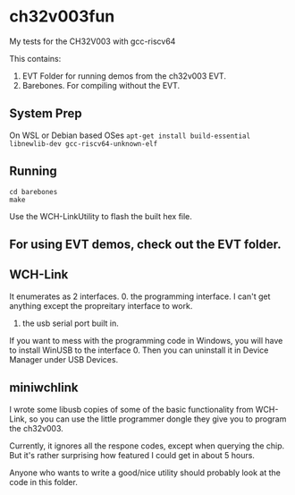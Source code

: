 # ch32v003fun

My tests for the CH32V003 with gcc-riscv64

This contains:
1. EVT Folder for running demos from the ch32v003 EVT.
2. Barebones. For compiling without the EVT.

## System Prep

On WSL or Debian based OSes `apt-get install build-essential libnewlib-dev gcc-riscv64-unknown-elf`

## Running

```
cd barebones
make
```
Use the WCH-LinkUtility to flash the built hex file.

## For using EVT demos, check out the EVT folder.

## WCH-Link

It enumerates as 2 interfaces.
0. the programming interface.  I can't get anything except the propreitary interface to work.
1. the usb serial port built in.

If you want to mess with the programming code in Windows, you will have to install WinUSB to the interface 0.  Then you can uninstall it in Device Manager under USB Devices.

## miniwchlink

I wrote some libusb copies of some of the basic functionality from WCH-Link, so you can use the little programmer dongle they give you to program the ch32v003. 

Currently, it ignores all the respone codes, except when querying the chip.  But it's rather surprising how featured I could get in about 5 hours.

Anyone who wants to write a good/nice utility should probably look at the code in this folder.
